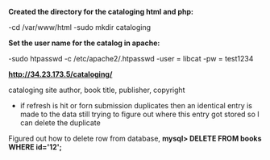 **Created the directory for the cataloging html and php:**

 -cd /var/www/html
 -sudo mkdir cataloging


**Set the user name for the catalog in apache:**

 -sudo htpasswd -c /etc/apache2/.htpasswd 
 -user = libcat
 -pw = test1234


**http://34.23.173.5/cataloging/**

cataloging site
author, book title, publisher, copyright
- if refresh is hit or forn submission duplicates then an identical entry is made to the data
still trying to figure out where this entry got stored so I can delete the duplicate

Figured out how to delete row from database, **mysql> DELETE FROM books WHERE id='12';**
